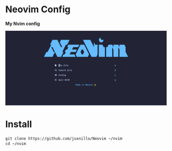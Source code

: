 # Neovim Config

**My Nvim config**

![Preview](https://raw.githubusercontent.com/juxnillo/Neovim/refs/heads/main/preview.png)

# Install

```
git clone https://github.com/juxnillo/Neovim ~/nvim
cd ~/nvim
```
